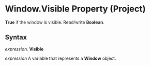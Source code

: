 
# Window.Visible Property (Project)

 **True** if the window is visible. Read/write **Boolean**.


## Syntax

 _expression_. **Visible**

 _expression_ A variable that represents a **Window** object.

